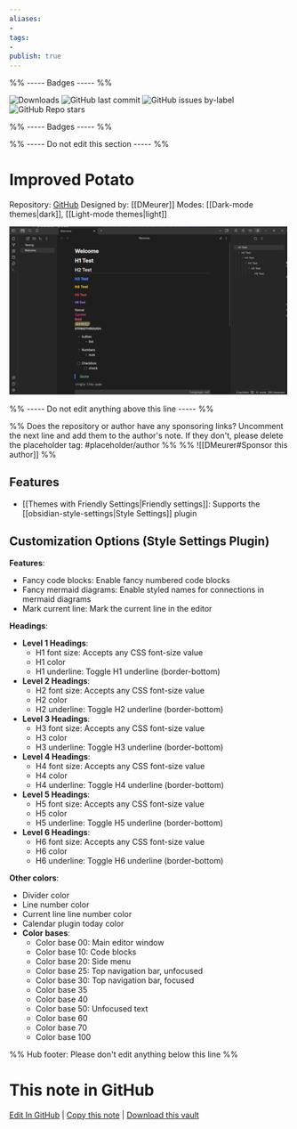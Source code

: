 ```yaml
---
aliases:
- 
tags: 
- 
publish: true
---
```


%% ----- Badges ----- %%

![Downloads](https://img.shields.io/badge/downloads-1258-573E7A?style=for-the-badge&logo=)
![GitHub last commit](https://img.shields.io/github/last-commit/DMeurer/improved-potato?color=573E7A&label=last%20update&logo=github&style=for-the-badge)
![GitHub issues by-label](https://img.shields.io/github/issues/DMeurer/improved-potato/help%20wanted?color=573E7A&logo=github&style=for-the-badge) 
![GitHub Repo stars](https://img.shields.io/github/stars/DMeurer/improved-potato?color=573E7A&logo=github&style=for-the-badge)

%% ----- Badges ----- %%

%% ----- Do not edit this section ----- %%

# Improved Potato

Repository: [GitHub](https://github.com/DMeurer/improved-potato)
Designed by: [[DMeurer]]
Modes: [[Dark-mode themes|dark]], [[Light-mode themes|light]]



![screenshot](https://github.com/DMeurer/improved-potato/raw/HEAD/images/image2.png)

%% ----- Do not edit anything above this line ----- %% 

%% Does the repository or author have any sponsoring links? Uncomment the next line and add them to the author's note. If they don't, please delete the placeholder tag: #placeholder/author %%
%% ![[DMeurer#Sponsor this author]] %%


## Features

- [[Themes with Friendly Settings|Friendly settings]]: Supports the [[obsidian-style-settings|Style Settings]] plugin

## Customization Options (Style Settings Plugin) 

**Features**: 
- Fancy code blocks: Enable fancy numbered code blocks
- Fancy mermaid diagrams: Enable styled names for connections in mermaid diagrams
- Mark current line: Mark the current line in the editor

**Headings**: 
- **Level 1 Headings**: 
    - H1 font size: Accepts any CSS font-size value
    - H1 color
    - H1 underline: Toggle H1 underline (border-bottom)
- **Level 2 Headings**: 
    - H2 font size: Accepts any CSS font-size value
    - H2 color
    - H2 underline: Toggle H2 underline (border-bottom)
- **Level 3 Headings**: 
    - H3 font size: Accepts any CSS font-size value
    - H3 color
    - H3 underline: Toggle H3 underline (border-bottom)
- **Level 4 Headings**: 
    - H4 font size: Accepts any CSS font-size value
    - H4 color
    - H4 underline: Toggle H4 underline (border-bottom)
- **Level 5 Headings**: 
    - H5 font size: Accepts any CSS font-size value
    - H5 color
    - H5 underline: Toggle H5 underline (border-bottom)
- **Level 6 Headings**: 
    - H6 font size: Accepts any CSS font-size value
    - H6 color
    - H6 underline: Toggle H6 underline (border-bottom)

**Other colors**: 
- Divider color
- Line number color
- Current line line number color
- Calendar plugin today color
- **Color bases**: 
    - Color base 00: Main editor window
    - Color base 10: Code blocks
    - Color base 20: Side menu
    - Color base 25: Top navigation bar, unfocused
    - Color base 30: Top navigation bar, focused
    - Color base 35
    - Color base 40
    - Color base 50: Unfocused text
    - Color base 60
    - Color base 70
    - Color base 100


%% Hub footer: Please don't edit anything below this line %%

# This note in GitHub

<span class="git-footer">[Edit In GitHub](https://github.dev/obsidian-community/obsidian-hub/blob/main/02%20-%20Community%20Expansions/02.05%20All%20Community%20Expansions/Themes/Improved%20Potato.md "git-hub-edit-note") | [Copy this note](https://raw.githubusercontent.com/obsidian-community/obsidian-hub/main/02%20-%20Community%20Expansions/02.05%20All%20Community%20Expansions/Themes/Improved%20Potato.md "git-hub-copy-note") | [Download this vault](https://github.com/obsidian-community/obsidian-hub/archive/refs/heads/main.zip "git-hub-download-vault") </span>
